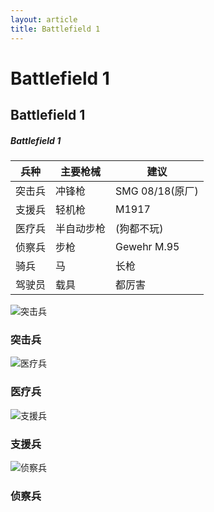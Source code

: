 ```yaml
---
layout: article
title: Battlefield 1
---
```


# Battlefield 1

## Battlefield 1

##### Battlefield 1

| 兵种   | 主要枪械   | 建议            |
| ------ | ---------- | --------------- |
| 突击兵 | 冲锋枪     | SMG 08/18(原厂) |
| 支援兵 | 轻机枪     | M1917           |
| 医疗兵 | 半自动步枪 | (狗都不玩)      |
| 侦察兵 | 步枪       | Gewehr M.95     |
| 骑兵   | 马         | 长枪            |
| 驾驶员 | 载具       | 都厉害          |

![突击兵](https://iknow-pic.cdn.bcebos.com/78310a55b319ebc4fa2de1d88f26cffc1e17161d?x-bce-process%3Dimage%2Fresize%2Cm_lfit%2Cw_600%2Ch_800%2Climit_1%2Fquality%2Cq_85%2Fformat%2Cf_jpg)

### 突击兵



![医疗兵](https://iknow-pic.cdn.bcebos.com/71cf3bc79f3df8dcc2ce18d0c011728b461028fb?x-bce-process%3Dimage%2Fresize%2Cm_lfit%2Cw_600%2Ch_800%2Climit_1%2Fquality%2Cq_85%2Fformat%2Cf_jpg)

### 医疗兵

![支援兵](https://iknow-pic.cdn.bcebos.com/e4dde71190ef76c67b566c6a9016fdfaae5167ef?x-bce-process%3Dimage%2Fresize%2Cm_lfit%2Cw_600%2Ch_800%2Climit_1%2Fquality%2Cq_85%2Fformat%2Cf_jpg)

### 支援兵

![侦察兵](https://iknow-pic.cdn.bcebos.com/a08b87d6277f9e2f6fae8a491230e924b999f3dc?x-bce-process%3Dimage%2Fresize%2Cm_lfit%2Cw_600%2Ch_800%2Climit_1%2Fquality%2Cq_85%2Fformat%2Cf_jpg)

### 侦察兵

